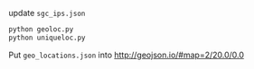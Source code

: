 update `sgc_ips.json`

```bash
python geoloc.py
python uniqueloc.py
```

Put `geo_locations.json` into http://geojson.io/#map=2/20.0/0.0
